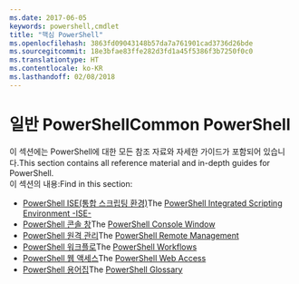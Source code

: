 ```yaml
---
ms.date: 2017-06-05
keywords: powershell,cmdlet
title: "핵심 PowerShell"
ms.openlocfilehash: 3863fd09043148b57da7a761901cad3736d26bde
ms.sourcegitcommit: 18e3bfae83ffe282d3fd1a45f5386f3b7250f0c0
ms.translationtype: HT
ms.contentlocale: ko-KR
ms.lasthandoff: 02/08/2018
---
```

# <a name="common-powershell"></a><span data-ttu-id="b8dfd-103">일반 PowerShell</span><span class="sxs-lookup"><span data-stu-id="b8dfd-103">Common PowerShell</span></span>
<span data-ttu-id="b8dfd-104">이 섹션에는 PowerShell에 대한 모든 참조 자료와 자세한 가이드가 포함되어 있습니다.</span><span class="sxs-lookup"><span data-stu-id="b8dfd-104">This section contains all reference material and in-depth guides for PowerShell.</span></span>  
<span data-ttu-id="b8dfd-105">이 섹션의 내용:</span><span class="sxs-lookup"><span data-stu-id="b8dfd-105">Find in this section:</span></span>
- <span data-ttu-id="b8dfd-106">[PowerShell ISE(통합 스크립팅 환경)](ise-guide.md)</span><span class="sxs-lookup"><span data-stu-id="b8dfd-106">The [PowerShell Integrated Scripting Environment -ISE-](ise-guide.md)</span></span>
- <span data-ttu-id="b8dfd-107">[PowerShell 콘솔 창](console-guide.md)</span><span class="sxs-lookup"><span data-stu-id="b8dfd-107">The [PowerShell Console Window](console-guide.md)</span></span>
- <span data-ttu-id="b8dfd-108">[PowerShell 원격 관리](Running-Remote-Commands.md)</span><span class="sxs-lookup"><span data-stu-id="b8dfd-108">The [PowerShell Remote Management](Running-Remote-Commands.md)</span></span>
- <span data-ttu-id="b8dfd-109">[PowerShell 워크플로](workflows-guide.md)</span><span class="sxs-lookup"><span data-stu-id="b8dfd-109">The [PowerShell Workflows](workflows-guide.md)</span></span>
- <span data-ttu-id="b8dfd-110">[PowerShell 웹 액세스](web-access.md)</span><span class="sxs-lookup"><span data-stu-id="b8dfd-110">The [PowerShell Web Access](web-access.md)</span></span>
- <span data-ttu-id="b8dfd-111">[PowerShell 용어집](../Windows-PowerShell-Glossary.md)</span><span class="sxs-lookup"><span data-stu-id="b8dfd-111">The [PowerShell Glossary](../Windows-PowerShell-Glossary.md)</span></span>

